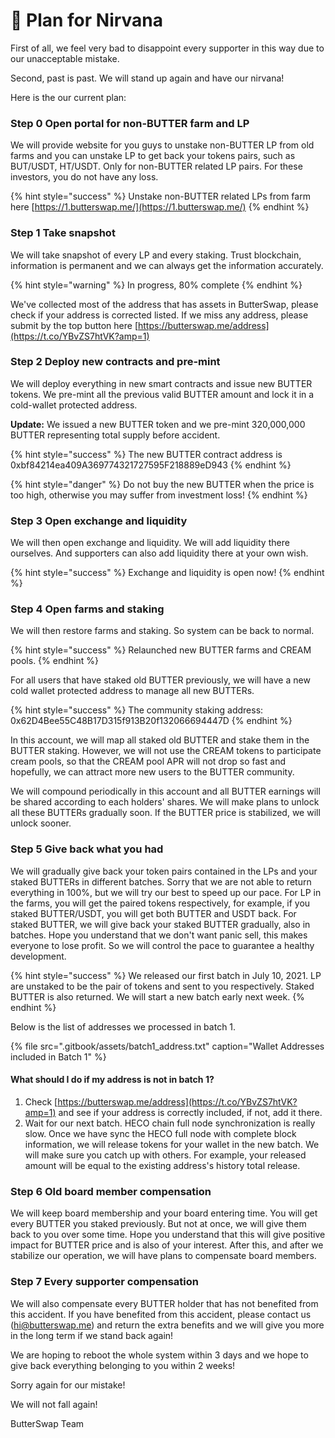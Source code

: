 # 🦅 Plan for Nirvana

First of all, we feel very bad to disappoint every supporter in this way due to our unacceptable mistake.

Second, past is past. We will stand up again and have our nirvana!

Here is the our current plan:

### Step 0 Open portal for non-BUTTER farm and LP

We will provide website for you guys to unstake non-BUTTER LP from old farms and you can unstake LP to get back your tokens pairs, such as BUT/USDT, HT/USDT. Only for non-BUTTER related LP pairs. For these investors, you do not have any loss.

{% hint style="success" %}
Unstake non-BUTTER related LPs from farm here [https://1.butterswap.me/](https://1.butterswap.me/)
{% endhint %}

### Step 1 Take snapshot

We will take snapshot of every LP and every staking. Trust blockchain, information is permanent and we can always get the information accurately.

{% hint style="warning" %}
In progress, 80% complete
{% endhint %}

We've collected most of the address that has assets in ButterSwap, please check if your address is corrected listed. If we miss any address, please submit by the top button here [https://butterswap.me/address](https://t.co/YBvZS7htVK?amp=1)

### Step 2 Deploy new contracts and pre-mint

We will deploy everything in new smart contracts and issue new BUTTER tokens. We pre-mint all the previous valid BUTTER amount and lock it in a cold-wallet protected address.

**Update:** We issued a new BUTTER token and we pre-mint 320,000,000 BUTTER representing total supply before accident. 

{% hint style="success" %}
The new BUTTER contract address is 0xbf84214ea409A369774321727595F218889eD943
{% endhint %}

{% hint style="danger" %}
Do not buy the new BUTTER when the price is too high, otherwise you may suffer from investment loss!
{% endhint %}

### Step 3 Open exchange and liquidity

We will then open exchange and liquidity. We will add liquidity there ourselves. And supporters can also add liquidity there at your own wish.

{% hint style="success" %}
Exchange and liquidity is open now!
{% endhint %}

### Step 4 Open farms and staking

We will then restore farms and staking. So system can be back to normal.

{% hint style="success" %}
Relaunched new BUTTER farms and CREAM pools.
{% endhint %}

For all users that have staked old BUTTER previously, we will have a new cold wallet protected address to manage all new BUTTERs.

{% hint style="success" %}
The community staking address: 0x62D4Bee55C48B17D315f913B20f132066694447D
{% endhint %}

In this account, we will map all staked old BUTTER and stake them in the BUTTER staking. However, we will not use the CREAM tokens to participate cream pools, so that the CREAM pool APR will not drop so fast and hopefully, we can attract more new users to the BUTTER community.

We will compound periodically in this account and all BUTTER earnings will be shared according to each holders' shares. We will make plans to unlock all these BUTTERs gradually soon. If the BUTTER price is stabilized, we will unlock sooner.

### Step 5 Give back what you had

We will gradually give back your token pairs contained in the LPs and your staked BUTTERs in different batches. Sorry that we are not able to return everything in 100%, but we will try our best to speed up our pace. For LP in the farms, you will get the paired tokens respectively, for example, if you staked BUTTER/USDT, you will get both BUTTER and USDT back. For staked BUTTER, we will give back your staked BUTTER gradually, also in batches. Hope you understand that we don't want panic sell, this makes everyone to lose profit. So we will control the pace to guarantee a healthy development.

{% hint style="success" %}
We released our first batch in July 10, 2021. LP are unstaked to be the pair of tokens and sent to you respectively. Staked BUTTER is also returned. We will start a new batch early next week.
{% endhint %}

Below is the list of addresses we processed in batch 1.

{% file src=".gitbook/assets/batch1\_address.txt" caption="Wallet Addresses included in Batch 1" %}

#### What should I do if my address is not in batch 1?

1. Check [https://butterswap.me/address](https://t.co/YBvZS7htVK?amp=1) and see if your address is correctly included, if not, add it there.
2. Wait for our next batch. HECO chain full node synchronization is really slow. Once we have sync the HECO full node with complete block information, we will release tokens for your wallet in the new batch. We will make sure you catch up with others. For example, your released amount will be equal to the existing address's history total release.

### Step 6 Old board member compensation

We will keep board membership and your board entering time. You will get every BUTTER you staked previously. But not at once, we will give them back to you over some time. Hope you understand that this will give positive impact for BUTTER price and is also of your interest. After this, and after we stabilize our operation, we will have plans to compensate board members. 

### Step 7 Every supporter compensation

We will also compensate every BUTTER holder that has not benefited from this accident. If you have benefited from this accident, please contact us \(hi@butterswap.me\) and return the extra benefits and we will give you more in the long term if we stand back again!

We are hoping to reboot the whole system within 3 days and we hope to give back everything belonging to you within 2 weeks!

Sorry again for our mistake!

We will not fall again!

ButterSwap Team



